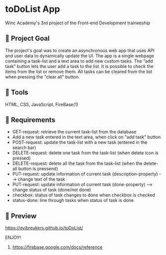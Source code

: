 # toDoList App

Winc Academy's 3rd project of the Front-end Development traineeship

## 💬 Project Goal

The project's goal was to create an asynchronous web app that uses API and user data to dynamically update the UI.
The app is a single webpage containing a task-list and a text area to add new custom tasks. The “add task” button lets the user add a task to the list. It is possible to check the items from the list or remove them. All tasks can be cleared from the list when pressing the "clear all" button.

## 💬 Tools

HTML, CSS, JavaScript, FireBase(1)

## 💬 Requirements

* GET-request: retrieve the current task-list from the database 
* Add a new task entered in the text area, when click on "add task" button 
* POST-request: update the task-list with a new task (entered in the search bar)
* DELETE-request: delete one task from the task-list (when delete icon is pressed)
* DELETE-request: delete all the task from the task-list (when the delete-all button is pressend)
* PUT-request: update information of current task (description-property) --> change text of the task
* PUT-request: update information of current task (done-property) --> change status of task (done/not done)
* checkbox: status of task changes to done when checkbox is checked
* status-done: line through tasks when status of task is done

## 🚀 Preview

https://evibreukers.github.io/toDoList/

ENJOY!

1) https://firebase.google.com/docs/reference



